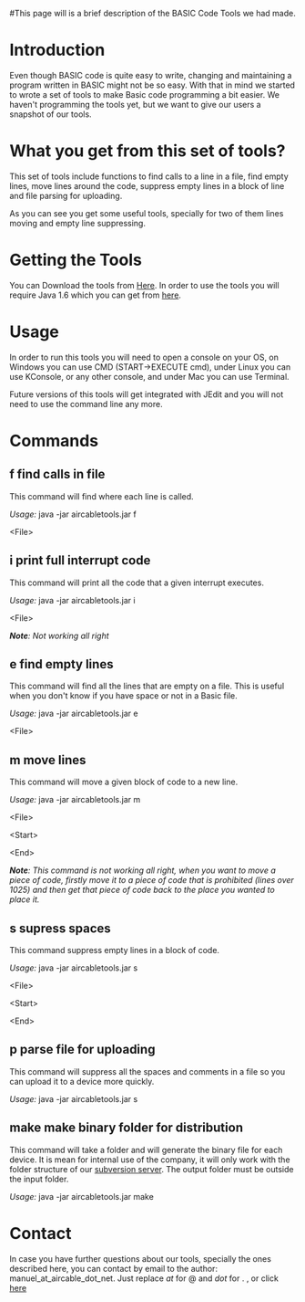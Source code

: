 #This page will is a brief description of the BASIC Code Tools we had made.

# Introduction #

Even though BASIC code is quite easy to write, changing and maintaining a program written in  BASIC might not be so easy. With that in mind we started to wrote a set of tools to make Basic code programming a bit easier. We haven't programming the tools yet, but we want to give our users a snapshot of our tools.

# What you get from this set of tools? #
This set of tools include functions to find calls to a line in a file, find empty lines, move lines around the code, suppress empty lines in a block of line and file parsing for uploading.

As you can see you get some useful tools, specially for two of them lines moving and empty line suppressing.

# Getting the Tools #
You can Download the tools from [Here](http://aircable.googlecode.com/files/aircabletools.jar). In order to use the tools you will require Java 1.6 which you can get from [here](http://www.java.com).

# Usage #
In order to run this tools you will need to open a console on your OS, on Windows you can use CMD (START->EXECUTE cmd), under Linux you can use KConsole, or any other console, and under Mac you can use Terminal.

Future versions of this tools will get integrated with JEdit and you will not need to use the command line any more.

# Commands #

## f find calls in file ##
This command will find where each line is called.

_Usage:_ java -jar aircabletools.jar f <Line Number> 

&lt;File&gt;



## i print full interrupt code ##
This command will print all the code that a given interrupt executes.

_Usage:_ java -jar aircabletools.jar i <Inquiry Name> 

&lt;File&gt;



_**Note**: Not working all right_


## e find empty lines ##
This command will find all the lines that are empty on a file. This is useful when you don't know if you have space or not in a Basic file.

_Usage:_ java -jar aircabletools.jar e 

&lt;File&gt;



## m move lines ##
This command will move a given block of code to a new line.

_Usage:_ java -jar aircabletools.jar m 

&lt;File&gt;

 

&lt;Start&gt;

 

&lt;End&gt;

 <New Line>

_**Note**: This command is not working all right, when you want to move a piece of code, firstly move it to a piece of code that is prohibited (lines over 1025) and then get that piece of code back to the place you wanted to place it._

## s supress spaces ##
This command suppress empty lines in a block of code.

_Usage:_ java -jar aircabletools.jar s 

&lt;File&gt;

 

&lt;Start&gt;

 

&lt;End&gt;



## p parse file for uploading ##
This command will suppress all the spaces and comments in a file so you can upload it to a device more quickly.

_Usage:_ java -jar aircabletools.jar s <In File> <Out File>


## make make binary folder for distribution ##
This command will take a folder and will generate the binary file for each device. It is mean for internal use of the company, it will only work with the folder structure of our [subversion server](http://aircable.googlecode.com/svn/trunk/). The output folder must be outside the input folder.

_Usage:_ java -jar aircabletools.jar make <In Dir> <Out Dir>

# Contact #
In case you have further questions about our tools, specially the ones described here, you can contact by email to the author: manuel\_at\_aircable\_dot\_net. Just replace _at_ for @ and _dot_ for . , or click [here](mailto:manuel@aircable.net)